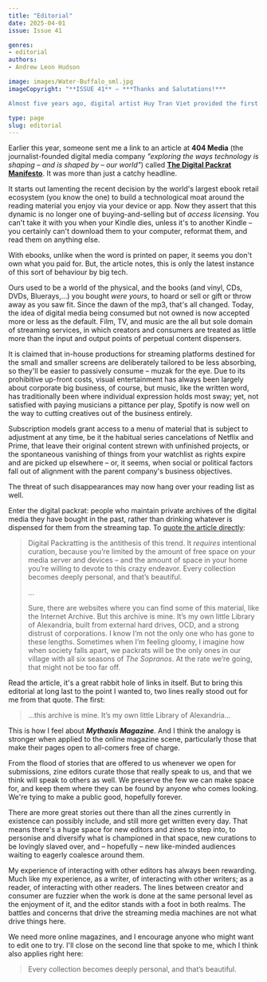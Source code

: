 ```yaml
---
title: "Editorial"
date: 2025-04-01
issue: Issue 41

genres:
- editorial
authors:
- Andrew Leon Hudson

image: images/Water-Buffalo_sml.jpg
imageCopyright: "**ISSUE 41** – ***Thanks and Salutations!***

Almost five years ago, digital artist Huy Tran Viet provided the first cover art of Mythaxis Magazine's new design era, and we're delighted to feature his work again! Huy is a freelance concept artist and illustrator from Danang, Vietnam, and this time we have a striking blend of historical tradition and futuristic technology in *Year of the Water Buffalo*. You can see more of his work at [Cara](https://cara.app/novaillusionvda), a platform for artists and art enthusiasts."

type: page
slug: editorial
---
```


Earlier this year, someone sent me a link to an article at **404 Media** (the journalist-founded digital media company *"exploring the ways technology is shaping – and is shaped by – our world"*) called **[The Digital Packrat Manifesto](https://www.404media.co/the-digital-packrat-manifesto/)**. It was more than just a catchy headline.

It starts out lamenting the recent decision by the world's largest ebook retail ecosystem (you know the one) to build a technological moat around the reading material you enjoy via your device or app. Now they assert that this dynamic is no longer one of buying-and-selling but of *access licensing*. You can't take it with you when your Kindle dies, unless it's to another Kindle – you certainly can't download them to your computer, reformat them, and read them on anything else.

With ebooks, unlike when the word is printed on paper, it seems you don't own what you paid for. But, the article notes, this is only the latest instance of this sort of behaviour by big tech.

Ours used to be a world of the physical, and the books (and vinyl, CDs, DVDs, Bluerays,...) you bought *were yours*, to hoard or sell or gift or throw away as you saw fit. Since the dawn of the mp3, that's all changed. Today, the idea of digital media being consumed but not owned is now accepted more or less as the default. Film, TV, and music are the all but sole domain of streaming services, in which creators and consumers are treated as little more than the input and output points of perpetual content dispensers. 

It is claimed that in-house productions for streaming platforms destined for the small and smaller screens are deliberately tailored to be less absorbing, so they'll be easier to passively consume – muzak for the eye. Due to its prohibitive up-front costs, visual entertainment has always been largely about corporate big business, of course, but music, like the written word, has traditionally been where individual expression holds most sway; yet, not satisfied with paying musicians a pittance per play, Spotify is now well on the way to cutting creatives out of the business entirely.

Subscription models grant access to a menu of material that is subject to adjustment at any time, be it the habitual series cancelations of Netflix and Prime, that leave their original content strewn with unfinished projects, or the spontaneous vanishing of things from your watchlist as rights expire and are picked up elsewhere – or, it seems, when social or political factors fall out of alignment with the parent company's business objectives.

The threat of such disappearances may now hang over your reading list as well.

Enter the digital packrat: people who maintain private archives of the digital media they have bought in the past, rather than drinking whatever is dispensed for them from the streaming tap. To [quote the article directly](https://www.404media.co/the-digital-packrat-manifesto/):

> Digital Packratting is the antithesis of this trend. It *requires* intentional curation, because you’re limited by the amount of free space on your media server and devices – and the amount of space in your home you’re willing to devote to this crazy endeavor. Every collection becomes deeply personal, and that’s beautiful.
>
> ...
>
> Sure, there are websites where you can find some of this material, like the Internet Archive. But this archive is mine. It’s my own little Library of Alexandria, built from external hard drives, OCD, and a strong distrust of corporations. I know I’m not the only one who has gone to these lengths. Sometimes when I’m feeling gloomy, I imagine how when society falls apart, we packrats will be the only ones in our village with all six seasons of *The Sopranos*. At the rate we’re going, that might not be too far off. 

Read the article, it's a great rabbit hole of links in itself. But to bring this editorial at long last to the point I wanted to, two lines really stood out for me from that quote. The first:

> ...this archive is mine. It’s my own little Library of Alexandria...

This is how I feel about ***Mythaxis Magazine***. And I think the analogy is stronger when applied to the online magazine scene, particularly those that make their pages open to all-comers free of charge.

From the flood of stories that are offered to us whenever we open for submissions, zine editors curate those that really speak to us, and that we think will speak to others as well. We preserve the few we can make space for, and keep them where they can be found by anyone who comes looking. We're tying to make a public good, hopefully forever.

There are more great stories out there than all the zines currently in existence can possibly include, and still more get written every day. That means there's a huge space for new editors and zines to step into, to personise and diversify what is championed in that space, new curations to be lovingly slaved over, and – hopefully – new like-minded audiences waiting to eagerly coalesce around them.

My experience of interacting with other editors has always been rewarding. Much like my experience, as a writer, of interacting with other writers; as a reader, of interacting with other readers. The lines between creator and consumer are fuzzier when the work is done at the same personal level as the enjoyment of it, and the editor stands with a foot in both realms. The battles and concerns that drive the streaming media machines are not what drive things here.

We need more online magazines, and I encourage anyone who might want to edit one to try. I'll close on the second line that spoke to me, which I think also applies right here:

> Every collection becomes deeply personal, and that’s beautiful.
